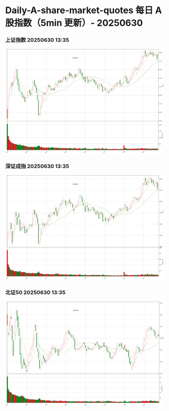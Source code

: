 
# Daily-A-share-market-quotes 每日 A 股指数（5min 更新）- 20250630

### 上证指数 20250630 13:35
![](./fig/2025/6/20250630-sh000001.png)

### 深证成指 20250630 13:35
![](./fig/2025/6/20250630-sz399001.png)

### 北证50 20250630 13:35
![](./fig/2025/6/20250630-bj899050.png)
